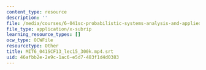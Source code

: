 ```yaml
---
content_type: resource
description: ''
file: /media/courses/6-041sc-probabilistic-systems-analysis-and-applied-probability-fall-2013/46afbb2e2e9c1ac6e5d7483f1d4d0383_MIT6_041SCF13_lec15_300k.mp4.srt
file_type: application/x-subrip
learning_resource_types: []
ocw_type: OCWFile
resourcetype: Other
title: MIT6_041SCF13_lec15_300k.mp4.srt
uid: 46afbb2e-2e9c-1ac6-e5d7-483f1d4d0383
---
```


